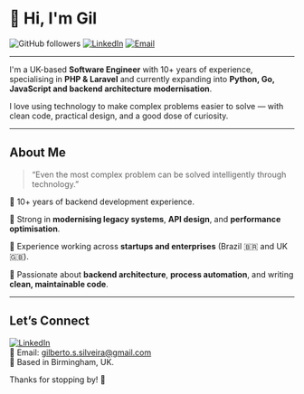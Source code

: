 # 👋 Hi, I'm Gil

![GitHub followers](https://img.shields.io/github/followers/gil-ss?label=Follow&style=social)
[![LinkedIn](https://img.shields.io/badge/LinkedIn-gilberto--s--silveira-blue?logo=linkedin&logoColor=white&style=flat-square)](https://www.linkedin.com/in/gilberto-s-silveira)
[![Email](https://img.shields.io/badge/Email-gilberto.s.silveira%40gmail.com-lightgrey?logo=gmail&style=flat-square)](mailto:gilberto.s.silveira@gmail.com)

---

I'm a UK-based **Software Engineer** with 10+ years of experience, specialising in **PHP & Laravel** and currently expanding into **Python, Go, JavaScript and backend architecture modernisation**.

I love using technology to make complex problems easier to solve — with clean code, practical design, and a good dose of curiosity.

---

## About Me

> “Even the most complex problem can be solved intelligently through technology.”

🔹 10+ years of backend development experience.

🔹 Strong in **modernising legacy systems**, **API design**, and **performance optimisation**.

🔹 Experience working across **startups and enterprises** (Brazil 🇧🇷 and UK 🇬🇧).

🔹 Passionate about **backend architecture**, **process automation**, and writing **clean, maintainable code**.

---

## Let’s Connect

[![LinkedIn](https://img.shields.io/badge/LinkedIn-gilberto--s--silveira-blue?logo=linkedin&style=flat-square)](https://www.linkedin.com/in/gilberto-s-silveira)  
📧 Email: gilberto.s.silveira@gmail.com  
📍 Based in Birmingham, UK.

Thanks for stopping by! 🙂
